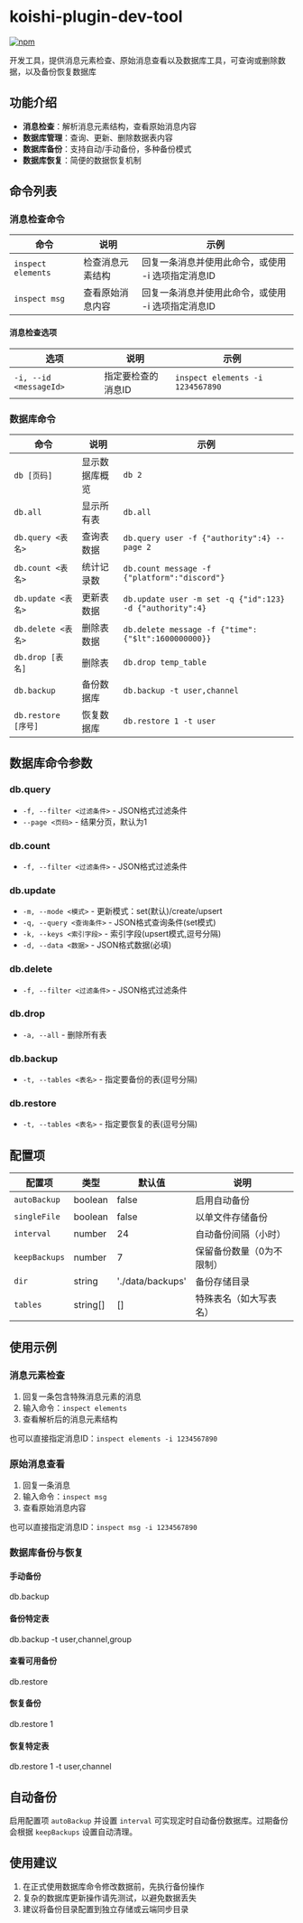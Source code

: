 # koishi-plugin-dev-tool

[![npm](https://img.shields.io/npm/v/koishi-plugin-dev-tool?style=flat-square)](https://www.npmjs.com/package/koishi-plugin-dev-tool)

开发工具，提供消息元素检查、原始消息查看以及数据库工具，可查询或删除数据，以及备份恢复数据库

## 功能介绍

- **消息检查**：解析消息元素结构，查看原始消息内容
- **数据库管理**：查询、更新、删除数据表内容
- **数据库备份**：支持自动/手动备份，多种备份模式
- **数据库恢复**：简便的数据恢复机制

## 命令列表

### 消息检查命令

| 命令 | 说明 | 示例 |
|-----|------|------|
| `inspect elements` | 检查消息元素结构 | 回复一条消息并使用此命令，或使用 -i 选项指定消息ID |
| `inspect msg` | 查看原始消息内容 | 回复一条消息并使用此命令，或使用 -i 选项指定消息ID |

#### 消息检查选项

| 选项 | 说明 | 示例 |
|-----|------|------|
| `-i, --id <messageId>` | 指定要检查的消息ID | `inspect elements -i 1234567890` |

### 数据库命令

| 命令 | 说明 | 示例 |
|-----|------|------|
| `db [页码]` | 显示数据库概览 | `db 2` |
| `db.all` | 显示所有表 | `db.all` |
| `db.query <表名>` | 查询表数据 | `db.query user -f {"authority":4} --page 2` |
| `db.count <表名>` | 统计记录数 | `db.count message -f {"platform":"discord"}` |
| `db.update <表名>` | 更新表数据 | `db.update user -m set -q {"id":123} -d {"authority":4}` |
| `db.delete <表名>` | 删除表数据 | `db.delete message -f {"time":{"$lt":1600000000}}` |
| `db.drop [表名]` | 删除表 | `db.drop temp_table` |
| `db.backup` | 备份数据库 | `db.backup -t user,channel` |
| `db.restore [序号]` | 恢复数据库 | `db.restore 1 -t user` |

## 数据库命令参数

### db.query

- `-f, --filter <过滤条件>` - JSON格式过滤条件
- `--page <页码>` - 结果分页，默认为1

### db.count

- `-f, --filter <过滤条件>` - JSON格式过滤条件

### db.update

- `-m, --mode <模式>` - 更新模式：set(默认)/create/upsert
- `-q, --query <查询条件>` - JSON格式查询条件(set模式)
- `-k, --keys <索引字段>` - 索引字段(upsert模式,逗号分隔)
- `-d, --data <数据>` - JSON格式数据(必填)

### db.delete

- `-f, --filter <过滤条件>` - JSON格式过滤条件

### db.drop

- `-a, --all` - 删除所有表

### db.backup

- `-t, --tables <表名>` - 指定要备份的表(逗号分隔)

### db.restore

- `-t, --tables <表名>` - 指定要恢复的表(逗号分隔)

## 配置项

| 配置项 | 类型 | 默认值 | 说明 |
|-------|------|-------|------|
| `autoBackup` | boolean | false | 启用自动备份 |
| `singleFile` | boolean | false | 以单文件存储备份 |
| `interval` | number | 24 | 自动备份间隔（小时） |
| `keepBackups` | number | 7 | 保留备份数量（0为不限制） |
| `dir` | string | './data/backups' | 备份存储目录 |
| `tables` | string[] | [] | 特殊表名（如大写表名） |

## 使用示例

### 消息元素检查

1. 回复一条包含特殊消息元素的消息
2. 输入命令：`inspect elements`
3. 查看解析后的消息元素结构

也可以直接指定消息ID：`inspect elements -i 1234567890`

### 原始消息查看

1. 回复一条消息
2. 输入命令：`inspect msg`
3. 查看原始消息内容

也可以直接指定消息ID：`inspect msg -i 1234567890`

### 数据库备份与恢复

#### 手动备份

db.backup

#### 备份特定表

db.backup -t user,channel,group

#### 查看可用备份

db.restore

#### 恢复备份

db.restore 1

#### 恢复特定表

db.restore 1 -t user,channel

## 自动备份

启用配置项 `autoBackup` 并设置 `interval` 可实现定时自动备份数据库。过期备份会根据 `keepBackups` 设置自动清理。

## 使用建议

1. 在正式使用数据库命令修改数据前，先执行备份操作
2. 复杂的数据库更新操作请先测试，以避免数据丢失
3. 建议将备份目录配置到独立存储或云端同步目录
